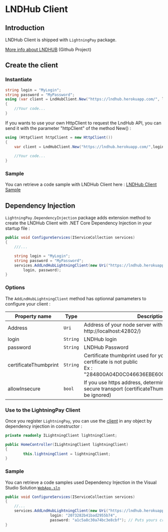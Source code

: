 # LNDHub Client

## Introduction

LNDHub Client is shipped with `LightningPay` package.

[More info about LNDHUB](https://github.com/BlueWallet/LndHub) (Github Project)

## Create the client

### Instantiate

```c#
string login = "MyLogin";
string password = "MyPassword";
using (var client = LndHubClient.New("https://lndhub.herokuapp.com/", login, password))
{
	//Your code...
}
```

If you wants to use your own HttpClient to request the LndHub API, you can send it with the parameter "httpClient" of the method New() : 

```c#
using (HttpClient httpClient = new HttpClient())
{
	var client = LndHubClient.New("https://lndhub.herokuapp.com/",login, password, httpClient: httpClient);
    
	//Your code...
}
```

### Sample

You can retrieve a code sample with LNDHub Client here : [LNDHub Client Sample](/samples/LightningPay.Samples.Console/LndHubClientSample.cs)

## Dependency Injection

`LightningPay.DependencyInjection` package adds extension method to create the LNDHub Client with .NET Core Dependency Injection in your startup file : 

```c#
public void ConfigureServices(IServiceCollection services)
{
	///...

	string login = "MyLogin";
	string password = "MyPassword";
	services.AddLndHubLightningClient(new Uri("https://lndhub.herokuapp.com/"),
		login, password);
}


```

### Options

The `AddLndHubLightningClient` method has optionnal pamameters to configure your client : 

| Property name         | Type     | Description                                                  |
| --------------------- | -------- | ------------------------------------------------------------ |
| Address               | `Uri`    | Address of your node server with port (example : http://localhost:42802/) |
| login                 | `String` | LNDHub login                                                 |
| password              | `String` | LNDHub Password                                              |
| certificateThumbprint | `String` | Certificate thumbprint used for your https address if the certificate is not public<br />Ex : "284800A04D0C046636EBE60C37A4F527B8B550F3" |
| allowInsecure         | `bool`   | If you use https address, determine if you allow non secure transport (certificateThumbprint parameter will be ignored) |

### Use to the LightningPay Client

Once you register `LightningPay`, you can use the [client](/documentation/client.md) in any object by dependency injection in constructor : 

```c#
private readonly ILightningClient lightningClient;

public HomeController(ILightningClient lightningClient)
{
        this.lightningClient = lightningClient;
}
```

### Sample

You can retrieve a code samples used Dependency Injection in the Visual Studio Solution [`WebApp.sln`](/samples)

```c#
public void ConfigureServices(IServiceCollection services)
{
	//...
	services.AddLndHubLightningClient(new Uri("https://lndhub.herokuapp.com/"),
                    login: "2073282b41bad2955b74",
                    password: "a1c5a8c30a74bc3e8cbf"); // Puts yours credentials in config :)
}
```

